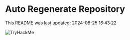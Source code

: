 # Auto Regenerate Repository

This README was last updated: 2024-08-25 16:43:22

 ![TryHackMe](https://tryhackme.com/badge/533634)